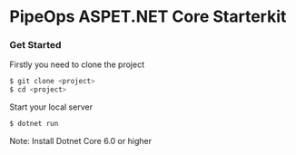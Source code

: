 # PipeOps ASPET.NET Core Starterkit 

### Get Started
Firstly you need to clone the project 

```bash
$ git clone <project>
$ cd <project>
```

Start your local server

```bash
$ dotnet run
```

Note: Install Dotnet Core 6.0 or higher